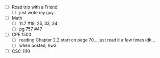 - [ ] Road trip with a Friend
	- [ ] just write my guy
- [ ] Math
	- [ ] 11.7 #19, 25, 33, 34
	- [ ] pg 757 #47
- [ ] CPE 1500
	 - [ ] reading Chapter 2.2 start on page 70... just read it a few times idk...
	 - [ ] when posted, hw3
- [ ] CSC 1110